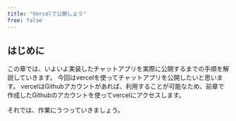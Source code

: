 ```yaml
---
title: "Vercelで公開しよう"
free: false
---
```


## はじめに
この章では、いよいよ実装したチャットアプリを実際に公開するまでの手順を解説していきます。
今回はvercelを使ってチャットアプリを公開したいと思います。
vercelはGithubアカウントがあれば、利用することが可能なため、前章で作成したGithubのアカウントを使ってvercelにアクセスします。

それでは、作業にうつっていきましょう。

## 